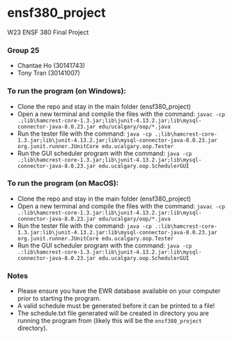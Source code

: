 # ensf380_project

W23 ENSF 380 Final Project

### Group 25
- Chantae Ho (30141743)
- Tony Tran (30141007)


### To run the program (on Windows):
- Clone the repo and stay in the main folder (ensf380_project)
- Open a new terminal and compile the files with the command: ```javac -cp .;lib\hamcrest-core-1.3.jar;lib\junit-4.13.2.jar;lib\mysql-connector-java-8.0.23.jar edu/ucalgary/oop/*.java```
- Run the tester file with the command: ```java -cp .;lib\hamcrest-core-1.3.jar;lib\junit-4.13.2.jar;lib\mysql-connector-java-8.0.23.jar org.junit.runner.JUnitCore edu.ucalgary.oop.Tester```
- Run the GUI scheduler program with the command: ```java -cp .;lib\hamcrest-core-1.3.jar;lib\junit-4.13.2.jar;lib\mysql-connector-java-8.0.23.jar edu.ucalgary.oop.SchedulerGUI```

### To run the program (on MacOS):
- Clone the repo and stay in the main folder (ensf380_project)
- Open a new terminal and compile the files with the command: ```javac -cp .:lib\hamcrest-core-1.3.jar:lib\junit-4.13.2.jar:lib\mysql-connector-java-8.0.23.jar edu/ucalgary/oop/*.java```
- Run the tester file with the command: ```java -cp .:lib\hamcrest-core-1.3.jar:lib\junit-4.13.2.jar:lib\mysql-connector-java-8.0.23.jar org.junit.runner.JUnitCore edu.ucalgary.oop.Tester```
- Run the GUI scheduler program with the command: ```java -cp .:lib\hamcrest-core-1.3.jar:lib\junit-4.13.2.jar:lib\mysql-connector-java-8.0.23.jar edu.ucalgary.oop.SchedulerGUI```

### Notes
- Please ensure you have the EWR database available on your computer prior to starting the program.
- A valid schedule must be generated before it can be printed to a file!
- The schedule.txt file generated will be created in directory you are running the program from (likely this will be the ```ensf380_project``` directory).
